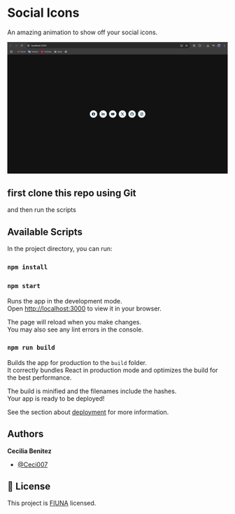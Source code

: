 # Social Icons

An amazing animation to show off your social icons.

![app screenshot](./app_screenshot.png)

## first clone this repo using Git

and then run the scripts

## Available Scripts

In the project directory, you can run:

### `npm install`

### `npm start`

Runs the app in the development mode.\
Open [http://localhost:3000](http://localhost:3000) to view it in your browser.

The page will reload when you make changes.\
You may also see any lint errors in the console.

### `npm run build`

Builds the app for production to the `build` folder.\
It correctly bundles React in production mode and optimizes the build for the best performance.

The build is minified and the filenames include the hashes.\
Your app is ready to be deployed!

See the section about [deployment](https://facebook.github.io/create-react-app/docs/deployment) for more information.


## Authors

**Cecilia Benitez**

- [@Ceci007](https://github.com/Ceci007)

## 📝 License

This project is [FIUNA](https://www.ing.una.py/FIUNA3/) licensed.

